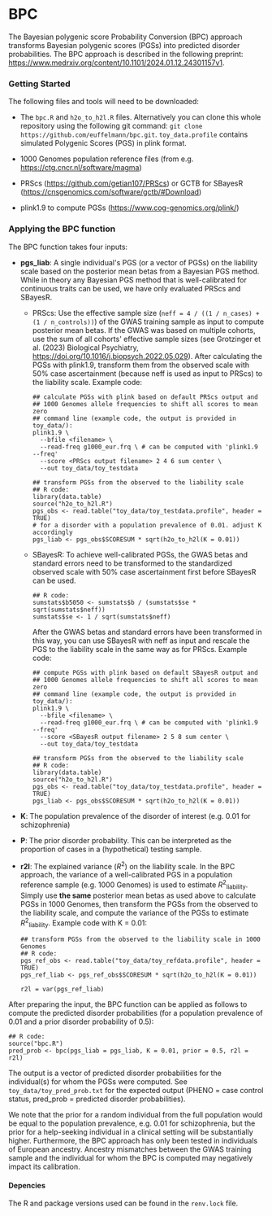 # BPC

The Bayesian polygenic score Probability Conversion (BPC) approach transforms Bayesian polygenic scores (PGSs) into predicted disorder probabilities. The BPC approach is described in the following preprint: https://www.medrxiv.org/content/10.1101/2024.01.12.24301157v1.

### Getting Started

The following files and tools will need to be downloaded:

-   The `bpc.R` and `h2o_to_h2l.R` files. Alternatively you can clone this whole repository using the following git command: `git clone https://github.com/euffelmann/bpc.git`. `toy_data.profile` contains simulated Polygenic Scores (PGS) in plink format. 

-   1000 Genomes population reference files (from e.g. <https://ctg.cncr.nl/software/magma>)

-   PRScs (<https://github.com/getian107/PRScs>) or GCTB for SBayesR (<https://cnsgenomics.com/software/gctb/#Download>)

-   plink1.9 to compute PGSs (<https://www.cog-genomics.org/plink/>)

### Applying the BPC function

The BPC function takes four inputs:

-   **pgs_liab**: A single individual's PGS (or a vector of PGSs) on the liability scale based on the posterior mean betas from a Bayesian PGS method. While in theory any Bayesian PGS method that is well-calibrated for continuous traits can be used, we have only evaluated PRScs and SBayesR.

    -   PRScs: Use the effective sample size (`neff = 4 / ((1 / n_cases) + (1 / n_controls))`) of the GWAS training sample as input to compute posterior mean betas. If the GWAS was based on multiple cohorts, use the sum of all cohorts' effective sample sizes (see Grotzinger et al. (2023) Biological Psychiatry, https://doi.org/10.1016/j.biopsych.2022.05.029). After calculating the PGSs with plink1.9, transform them from the observed scale with 50% case ascertainment (because neff is used as input to PRScs) to the liability scale. Example code:

        ```         
        ## calculate PGSs with plink based on default PRScs output and 
        ## 1000 Genomes allele frequencies to shift all scores to mean zero
        ## command line (example code, the output is provided in toy_data/):
        plink1.9 \ 
          --bfile <filename> \ 
          --read-freq g1000_eur.frq \ # can be computed with 'plink1.9 --freq'
          --score <PRScs output filename> 2 4 6 sum center \
          --out toy_data/toy_testdata

        ## transform PGSs from the observed to the liability scale
        ## R code:
        library(data.table)
        source("h2o_to_h2l.R")
        pgs_obs <- read.table("toy_data/toy_testdata.profile", header = TRUE)
        # for a disorder with a population prevalence of 0.01. adjust K accordingly
        pgs_liab <- pgs_obs$SCORESUM * sqrt(h2o_to_h2l(K = 0.01))
        ```

    -   SBayesR: To achieve well-calibrated PGSs, the GWAS betas and standard errors need to be transformed to the standardized observed scale with 50% case ascertainment first before SBayesR can be used.

        ```         
        ## R code:         
        sumstats$b5050 <- sumstats$b / (sumstats$se * sqrt(sumstats$neff))
        sumstats$se <- 1 / sqrt(sumstats$neff)
        ```

        After the GWAS betas and standard errors have been transformed in this way, you can use SBayesR with neff as input and rescale the PGS to the liability scale in the same way as for PRScs. Example code:

        ```         
        ## compute PGSs with plink based on default SBayesR output and 
        ## 1000 Genomes allele frequencies to shift all scores to mean zero
        ## command line (example code, the output is provided in toy_data/):
        plink1.9 \ 
          --bfile <filename> \ 
          --read-freq g1000_eur.frq \ # can be computed with 'plink1.9 --freq'
          --score <SBayesR output filename> 2 5 8 sum center \
          --out toy_data/toy_testdata

        ## transform PGSs from the observed to the liability scale
        ## R code:
        library(data.table)
        source("h2o_to_h2l.R")
        pgs_obs <- read.table("toy_data/toy_testdata.profile", header = TRUE)
        pgs_liab <- pgs_obs$SCORESUM * sqrt(h2o_to_h2l(K = 0.01))
        ```

-   **K**: The population prevalence of the disorder of interest (e.g. 0.01 for schizophrenia)

-   **P**: The prior disorder probability. This can be interpreted as the proportion of cases in a (hypothetical) testing sample.

-   **r2l**: The explained variance (*R*<sup>2</sup>) on the liability scale. In the BPC approach, the variance of a well-calibrated PGS in a population reference sample (e.g. 1000 Genomes) is used to estimate *R*<sup>2</sup><sub>liability</sub>. Simply use **the same** posterior mean betas as used above to calculate PGSs in 1000 Genomes, then transform the PGSs from the observed to the liability scale, and compute the variance of the PGSs to estimate *R*<sup>2</sup><sub>liability</sub>. Example code with K = 0.01:

    ```         
    ## transform PGSs from the observed to the liability scale in 1000 Genomes
    ## R code:
    pgs_ref_obs <- read.table("toy_data/toy_refdata.profile", header = TRUE)
    pgs_ref_liab <- pgs_ref_obs$SCORESUM * sqrt(h2o_to_h2l(K = 0.01))

    r2l = var(pgs_ref_liab)
    ```

After preparing the input, the BPC function can be applied as follows to compute the predicted disorder probabilities (for a population prevalence of 0.01 and a prior disorder probability of 0.5):

```         
## R code:
source("bpc.R")
pred_prob <- bpc(pgs_liab = pgs_liab, K = 0.01, prior = 0.5, r2l = r2l)
```

The output is a vector of predicted disorder probabilities for the individual(s) for whom the PGSs were computed. See `toy_data/toy_pred_prob.txt` for the expected output (PHENO = case control status, pred_prob = predicted disorder probabilities).


We note that the prior for a random individual from the full population would be equal to the population prevalence, e.g. 0.01 for schizophrenia, but the prior for a help-seeking individual in a clinical setting will be substantially higher. Furthermore, the BPC approach has only been tested in individuals of European ancestry. Ancestry mismatches between the GWAS training sample and the individual for whom the BPC is computed may negatively impact its calibration.

#### Depencies

The R and package versions used can be found in the `renv.lock` file.